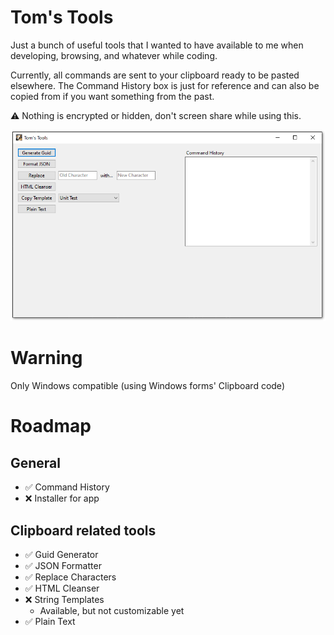 # Tom's Tools
Just a bunch of useful tools that I wanted to have available to me when developing, browsing, and whatever while coding.

Currently, all commands are sent to your clipboard ready to be pasted elsewhere.  The Command History box is just for reference and can also be copied from if you want something from the past.

⚠️ Nothing is encrypted or hidden, don't screen share while using this.  

![Toms Tools Image](/Images/TomsTools.png?raw=true "Toms Tools")

# Warning
Only Windows compatible (using Windows forms' Clipboard code)

# Roadmap
## General
 * ✅ Command History
 * ❌ Installer for app

## Clipboard related tools
 * ✅ Guid Generator
 * ✅ JSON Formatter
 * ✅ Replace Characters
 * ✅ HTML Cleanser
 * ❌ String Templates
   * Available, but not customizable yet
 * ✅ Plain Text
